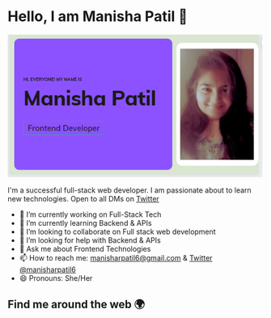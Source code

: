 <!--
**manisharpatil/manisharpatil** is a ✨ _special_ ✨ repository because its `README.md` (this file) appears on your GitHub profile.

Here are some ideas to get you started:

- 🔭 I’m currently working on ...
- 🌱 I’m currently learning ...
- 👯 I’m looking to collaborate on ...
- 🤔 I’m looking for help with ...
- 💬 Ask me about ...
- 📫 How to reach me: ...
- 😄 Pronouns: ...
- ⚡ Fun fact: ...
-->

# Hello, I am Manisha Patil 👋

![](https://github.com/manisharpatil/manisharpatil/blob/main/github-banner.PNG)

I'm a successful full-stack web developer. I am passionate about to learn new technologies. Open to all DMs on [Twitter](https://twitter.com/manisharpatil6)

- 🔭 I’m currently working on Full-Stack Tech
- 🌱 I’m currently learning Backend & APIs
- 👯 I’m looking to collaborate on Full stack web development
- 🤔 I’m looking for help with Backend & APIs
- 💬 Ask me about Frontend Technologies
- 📫 How to reach me: [manisharpatil6@gmail.com](mailto:manisharpatil6@gmail.com) & [Twitter @manisharpatil6](https://twitter.com/manisharpatil6)
- 😄 Pronouns: She/Her

## Find me around the web 🌍
